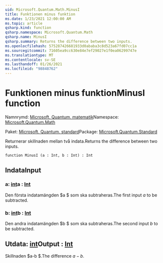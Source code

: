 ```yaml
---
uid: Microsoft.Quantum.Math.MinusI
title: Funktionen minus funktion
ms.date: 1/23/2021 12:00:00 AM
ms.topic: article
qsharp.kind: function
qsharp.namespace: Microsoft.Quantum.Math
qsharp.name: MinusI
qsharp.summary: Returns the difference between two inputs.
ms.openlocfilehash: 575287426681933d0ababa3c8d523a67fd07cc1a
ms.sourcegitcommit: 71605ea9cc630e84e7ef29027e1f0ea06299747e
ms.translationtype: MT
ms.contentlocale: sv-SE
ms.lasthandoff: 01/26/2021
ms.locfileid: "98848762"
---
```

# <a name="minusi-function"></a><span data-ttu-id="f3257-102">Funktionen minus funktion</span><span class="sxs-lookup"><span data-stu-id="f3257-102">MinusI function</span></span>

<span data-ttu-id="f3257-103">Namnrymd: [Microsoft. Quantum. matematik](xref:Microsoft.Quantum.Math)</span><span class="sxs-lookup"><span data-stu-id="f3257-103">Namespace: [Microsoft.Quantum.Math](xref:Microsoft.Quantum.Math)</span></span>

<span data-ttu-id="f3257-104">Paket: [Microsoft. Quantum. standard](https://nuget.org/packages/Microsoft.Quantum.Standard)</span><span class="sxs-lookup"><span data-stu-id="f3257-104">Package: [Microsoft.Quantum.Standard](https://nuget.org/packages/Microsoft.Quantum.Standard)</span></span>


<span data-ttu-id="f3257-105">Returnerar skillnaden mellan två indata.</span><span class="sxs-lookup"><span data-stu-id="f3257-105">Returns the difference between two inputs.</span></span>

```qsharp
function MinusI (a : Int, b : Int) : Int
```


## <a name="input"></a><span data-ttu-id="f3257-106">Indata</span><span class="sxs-lookup"><span data-stu-id="f3257-106">Input</span></span>

### <a name="a--int"></a><span data-ttu-id="f3257-107">a: [int](xref:microsoft.quantum.lang-ref.int)</span><span class="sxs-lookup"><span data-stu-id="f3257-107">a : [Int](xref:microsoft.quantum.lang-ref.int)</span></span>

<span data-ttu-id="f3257-108">Den första indatamängden $a $ som ska subtraheras.</span><span class="sxs-lookup"><span data-stu-id="f3257-108">The first input $a$ to be subtracted.</span></span>


### <a name="b--int"></a><span data-ttu-id="f3257-109">b: [int](xref:microsoft.quantum.lang-ref.int)</span><span class="sxs-lookup"><span data-stu-id="f3257-109">b : [Int](xref:microsoft.quantum.lang-ref.int)</span></span>

<span data-ttu-id="f3257-110">Den andra indatamängden $b $ som ska subtraheras.</span><span class="sxs-lookup"><span data-stu-id="f3257-110">The second input $b$ to be subtracted.</span></span>



## <a name="output--int"></a><span data-ttu-id="f3257-111">Utdata: [int](xref:microsoft.quantum.lang-ref.int)</span><span class="sxs-lookup"><span data-stu-id="f3257-111">Output : [Int](xref:microsoft.quantum.lang-ref.int)</span></span>

<span data-ttu-id="f3257-112">Skillnaden $a-b $.</span><span class="sxs-lookup"><span data-stu-id="f3257-112">The difference $a - b$.</span></span>